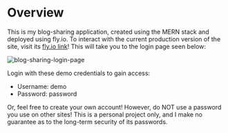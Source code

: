 # Overview

This is my blog-sharing application, created using the MERN stack and deployed using fly.io. To interact with the current production version of the site, visit its [fly.io link](https://blog-sharing.fly.dev/)! This will take you to the login page seen below:

![blog-sharing-login-page](https://user-images.githubusercontent.com/104338788/230449682-4994e446-eb21-417b-9e51-d83d1ef42c24.png)

Login with these demo credentials to gain access:
  - Username: demo
  - Password: password

Or, feel free to create your own account! However, do NOT use a password you use on other sites! This is a personal project only, and I make no guarantee as to the long-term security of its passwords.
